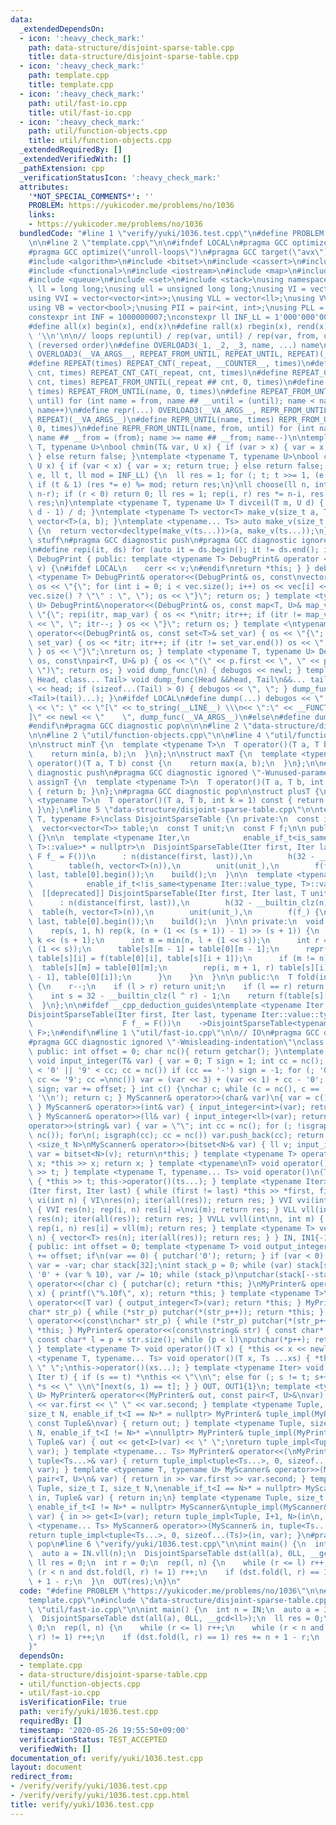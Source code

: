 ```yaml
---
data:
  _extendedDependsOn:
  - icon: ':heavy_check_mark:'
    path: data-structure/disjoint-sparse-table.cpp
    title: data-structure/disjoint-sparse-table.cpp
  - icon: ':heavy_check_mark:'
    path: template.cpp
    title: template.cpp
  - icon: ':heavy_check_mark:'
    path: util/fast-io.cpp
    title: util/fast-io.cpp
  - icon: ':heavy_check_mark:'
    path: util/function-objects.cpp
    title: util/function-objects.cpp
  _extendedRequiredBy: []
  _extendedVerifiedWith: []
  _pathExtension: cpp
  _verificationStatusIcon: ':heavy_check_mark:'
  attributes:
    '*NOT_SPECIAL_COMMENTS*': ''
    PROBLEM: https://yukicoder.me/problems/no/1036
    links:
    - https://yukicoder.me/problems/no/1036
  bundledCode: "#line 1 \"verify/yuki/1036.test.cpp\"\n#define PROBLEM \"https://yukicoder.me/problems/no/1036\"\
    \n\n#line 2 \"template.cpp\"\n\n#ifndef LOCAL\n#pragma GCC optimize(\"O3\")\n\
    #pragma GCC optimize(\"unroll-loops\")\n#pragma GCC target(\"avx\")\n#endif\n\
    #include <algorithm>\n#include <bitset>\n#include <cassert>\n#include <cmath>\n\
    #include <functional>\n#include <iostream>\n#include <map>\n#include <numeric>\n\
    #include <queue>\n#include <set>\n#include <stack>\nusing namespace std;\nusing\
    \ ll = long long;\nusing ull = unsigned long long;\nusing VI = vector<int>;\n\
    using VVI = vector<vector<int>>;\nusing VLL = vector<ll>;\nusing VVLL = vector<vector<ll>>;\n\
    using VB = vector<bool>;\nusing PII = pair<int, int>;\nusing PLL = pair<ll, ll>;\n\
    constexpr int INF = 1000000007;\nconstexpr ll INF_LL = 1'000'000'000'000'000'007;\n\
    #define all(x) begin(x), end(x)\n#define rall(x) rbegin(x), rend(x)\n#define newl\
    \ '\\n'\n\n// loops rep(until) / rep(var, until) / rep(var, from, until) / repr\
    \ (reversed order)\n#define OVERLOAD3(_1, _2, _3, name, ...) name\n#define rep(...)\
    \ OVERLOAD3(__VA_ARGS__, REPEAT_FROM_UNTIL, REPEAT_UNTIL, REPEAT)(__VA_ARGS__)\n\
    #define REPEAT(times) REPEAT_CNT(_repeat, __COUNTER__, times)\n#define REPEAT_CNT(_repeat,\
    \ cnt, times) REPEAT_CNT_CAT(_repeat, cnt, times)\n#define REPEAT_CNT_CAT(_repeat,\
    \ cnt, times) REPEAT_FROM_UNTIL(_repeat ## cnt, 0, times)\n#define REPEAT_UNTIL(name,\
    \ times) REPEAT_FROM_UNTIL(name, 0, times)\n#define REPEAT_FROM_UNTIL(name, from,\
    \ until) for (int name = from, name ## __until = (until); name < name ## __until;\
    \ name++)\n#define repr(...) OVERLOAD3(__VA_ARGS__, REPR_FROM_UNTIL, REPR_UNTIL,\
    \ REPEAT)(__VA_ARGS__)\n#define REPR_UNTIL(name, times) REPR_FROM_UNTIL(name,\
    \ 0, times)\n#define REPR_FROM_UNTIL(name, from, until) for (int name = (until)-1,\
    \ name ## __from = (from); name >= name ## __from; name--)\n\ntemplate <typename\
    \ T, typename U>\nbool chmin(T& var, U x) { if (var > x) { var = x; return true;\
    \ } else return false; }\ntemplate <typename T, typename U>\nbool chmax(T& var,\
    \ U x) { if (var < x) { var = x; return true; } else return false; }\nll power(ll\
    \ e, ll t, ll mod = INF_LL) {\n  ll res = 1; for (; t; t >>= 1, (e *= e) %= mod)\
    \ if (t & 1) (res *= e) %= mod; return res;\n}\nll choose(ll n, int r) {\n  chmin(r,\
    \ n-r); if (r < 0) return 0; ll res = 1; rep(i, r) res *= n-i, res /= i+1; return\
    \ res;\n}\ntemplate <typename T, typename U> T divceil(T m, U d) { return (m +\
    \ d - 1) / d; }\ntemplate <typename T> vector<T> make_v(size_t a, T b) { return\
    \ vector<T>(a, b); }\ntemplate <typename... Ts> auto make_v(size_t a, Ts... ts)\
    \ {\n  return vector<decltype(make_v(ts...))>(a, make_v(ts...));\n}\n\n// debugging\
    \ stuff\n#pragma GCC diagnostic push\n#pragma GCC diagnostic ignored \"-Wmisleading-indentation\"\
    \n#define repi(it, ds) for (auto it = ds.begin(); it != ds.end(); it++)\nclass\
    \ DebugPrint { public: template <typename T> DebugPrint& operator <<(const T&\
    \ v) {\n#ifdef LOCAL\n    cerr << v;\n#endif\nreturn *this; } } debugos; template\
    \ <typename T> DebugPrint& operator<<(DebugPrint& os, const\nvector<T>& vec) {\
    \ os << \"{\"; for (int i = 0; i < vec.size(); i++) os << vec[i] << (i + 1 ==\n\
    vec.size() ? \"\" : \", \"); os << \"}\"; return os; } template <typename T, typename\
    \ U> DebugPrint&\noperator<<(DebugPrint& os, const map<T, U>& map_var) { os <<\
    \ \"{\"; repi(itr, map_var) { os << *\nitr; itr++; if (itr != map_var.end()) os\
    \ << \", \"; itr--; } os << \"}\"; return os; } template <\ntypename T> DebugPrint&\
    \ operator<<(DebugPrint& os, const set<T>& set_var) { os << \"{\"; repi(\nitr,\
    \ set_var) { os << *itr; itr++; if (itr != set_var.end()) os << \", \"; itr--;\
    \ } os << \"}\";\nreturn os; } template <typename T, typename U> DebugPrint& operator<<(DebugPrint&\
    \ os, const\npair<T, U>& p) { os << \"(\" << p.first << \", \" << p.second <<\
    \ \")\"; return os; } void dump_func(\n) { debugos << newl; } template <class\
    \ Head, class... Tail> void dump_func(Head &&head, Tail\n&&... tail) { debugos\
    \ << head; if (sizeof...(Tail) > 0) { debugos << \", \"; } dump_func(forward\n\
    <Tail>(tail)...); }\n#ifdef LOCAL\n#define dump(...) debugos << \"  \" << string(#__VA_ARGS__)\
    \ << \": \" << \"[\" << to_string(__LINE__) \\\n<< \":\" << __FUNCTION__ << \"\
    ]\" << newl << \"    \", dump_func(__VA_ARGS__)\n#else\n#define dump(...) ({})\n\
    #endif\n#pragma GCC diagnostic pop\n\n\n#line 2 \"data-structure/disjoint-sparse-table.cpp\"\
    \n\n#line 2 \"util/function-objects.cpp\"\n\n#line 4 \"util/function-objects.cpp\"\
    \n\nstruct minT {\n  template <typename T>\n  T operator()(T a, T b) const {\n\
    \    return min(a, b);\n  }\n};\n\nstruct maxT {\n  template <typename T>\n  T\
    \ operator()(T a, T b) const {\n    return max(a, b);\n  }\n};\n\n#pragma GCC\
    \ diagnostic push\n#pragma GCC diagnostic ignored \"-Wunused-parameter\"\nstruct\
    \ assignT {\n  template <typename T>\n  T operator()(T a, T b, int k = 0) const\
    \ { return b; }\n};\n#pragma GCC diagnostic pop\n\nstruct plusT {\n  template\
    \ <typename T>\n  T operator()(T a, T b, int k = 1) const { return a + b * k;\
    \ }\n};\n#line 5 \"data-structure/disjoint-sparse-table.cpp\"\n\ntemplate <typename\
    \ T, typename F>\nclass DisjointSparseTable {\n private:\n  const int n, h;\n\
    \  vector<vector<T>> table;\n  const T unit;\n  const F f;\n\n public:\n  DisjointSparseTable()\
    \ {}\n\n  template <typename Iter,\n            enable_if_t<is_same<typename Iter::value_type,\
    \ T>::value>* = nullptr>\n  DisjointSparseTable(Iter first, Iter last, T unit_,\
    \ F f_ = F())\n      : n(distance(first, last)),\n        h(32 - __builtin_clz(n)),\n\
    \        table(h, vector<T>(n)),\n        unit(unit_),\n        f(f_) {\n    move(first,\
    \ last, table[0].begin());\n    build();\n  }\n\n  template <typename Iter,\n\
    \            enable_if_t<!is_same<typename Iter::value_type, T>::value>* = nullptr>\n\
    \  [[deprecated]] DisjointSparseTable(Iter first, Iter last, T unit_, F f_ = F())\n\
    \      : n(distance(first, last)),\n        h(32 - __builtin_clz(n)),\n      \
    \  table(h, vector<T>(n)),\n        unit(unit_),\n        f(f_) {\n    move(first,\
    \ last, table[0].begin());\n    build();\n  }\n\n private:\n  void build() {\n\
    \    rep(s, 1, h) rep(k, (n + (1 << (s + 1)) - 1) >> (s + 1)) {\n      int l =\
    \ k << (s + 1);\n      int m = min(n, l + (1 << s));\n      int r = min(n, m +\
    \ (1 << s));\n      table[s][m - 1] = table[0][m - 1];\n      repr(i, l, m - 1)\
    \ table[s][i] = f(table[0][i], table[s][i + 1]);\n      if (m != n) {\n      \
    \  table[s][m] = table[0][m];\n        rep(i, m + 1, r) table[s][i] = f(table[s][i\
    \ - 1], table[0][i]);\n      }\n    }\n  }\n\n public:\n  T fold(int l, int r)\
    \ {\n    r--;\n    if (l > r) return unit;\n    if (l == r) return table[0][l];\n\
    \    int s = 32 - __builtin_clz(l ^ r) - 1;\n    return f(table[s][l], table[s][r]);\n\
    \  }\n};\n\n#ifdef __cpp_deduction_guides\ntemplate <typename Iter, typename F>\n\
    DisjointSparseTable(Iter first, Iter last, typename Iter::value::type unit_,\n\
    \                    F f_ = F())\n    ->DisjointSparseTable<typename Iter::value_type,\
    \ F>;\n#endif\n#line 1 \"util/fast-io.cpp\"\n\n// IO\n#pragma GCC diagnostic push\n\
    #pragma GCC diagnostic ignored \"-Wmisleading-indentation\"\nclass MyScanner {\
    \ public: int offset = 0; char nc(){ return getchar(); }\ntemplate <typename T>\
    \ void input_integer(T& var) { var = 0; T sign = 1; int cc = nc(); for (;\ncc\
    \ < '0' || '9' < cc; cc = nc()) if (cc == '-') sign = -1; for (; '0' <= cc &&\
    \ cc <= '9'; cc =\nnc()) var = (var << 3) + (var << 1) + cc - '0'; var = var *\
    \ sign; var += offset; } int c() {\nchar c; while (c = nc(), c == ' ' or c ==\
    \ '\\n'); return c; } MyScanner& operator>>(char& var)\n{ var = c(); return *this;\
    \ } MyScanner& operator>>(int& var) { input_integer<int>(var); return\n*this;\
    \ } MyScanner& operator>>(ll& var) { input_integer<ll>(var); return *this; } MyScanner&\n\
    operator>>(string& var) { var = \"\"; int cc = nc(); for (; !isgraph(cc); cc =\
    \ nc()); for\n(; isgraph(cc); cc = nc()) var.push_back(cc); return *this; } template\
    \ <size_t N>\nMyScanner& operator>>(bitset<N>& var) { ll v; input_integer<ll>(v);\
    \ var = bitset<N>(v); return\n*this; } template <typename T> operator T() { T\
    \ x; *this >> x; return x; } template <typename\nT> void operator()(T &t) { *this\
    \ >> t; } template <typename T, typename... Ts> void operator()\n(T &t, Ts &...ts)\
    \ { *this >> t; this->operator()(ts...); } template <typename Iter> void iter\n\
    (Iter first, Iter last) { while (first != last) *this >> *first, first++; } VI\
    \ vi(int n) { VI\nres(n); iter(all(res)); return res; } VVI vvi(int n, int m)\
    \ { VVI res(n); rep(i, n) res[i] =\nvi(m); return res; } VLL vll(int n) { VLL\
    \ res(n); iter(all(res)); return res; } VVLL vvll(int\nn, int m) { VVLL res(n);\
    \ rep(i, n) res[i] = vll(m); return res; } template <typename T> vector\n<T> v(int\
    \ n) { vector<T> res(n); iter(all(res)); return res; } } IN, IN1{-1}; class MyPrinter\n\
    { public: int offset = 0; template <typename T> void output_integer(T var) { var\
    \ += offset; if\n(var == 0) { putchar('0'); return; } if (var < 0) putchar('-'),\
    \ var = -var; char stack[32];\nint stack_p = 0; while (var) stack[stack_p++] =\
    \ '0' + (var % 10), var /= 10; while (stack_p)\nputchar(stack[--stack_p]); } MyPrinter&\
    \ operator<<(char c) { putchar(c); return *this; }\nMyPrinter& operator<<(double\
    \ x) { printf(\"%.10f\", x); return *this; } template <typename T>\nMyPrinter&\
    \ operator<<(T var) { output_integer<T>(var); return *this; } MyPrinter& operator<<(\n\
    char* str_p) { while (*str_p) putchar(*(str_p++)); return *this; } MyPrinter&\
    \ operator<<(const\nchar* str_p) { while (*str_p) putchar(*(str_p++)); return\
    \ *this; } MyPrinter& operator<<(const\nstring& str) { const char* p = str.c_str();\
    \ const char* l = p + str.size(); while (p < l)\nputchar(*p++); return *this;\
    \ } template <typename T> void operator()(T x) { *this << x << newl\n; } template\
    \ <typename T, typename... Ts> void operator()(T x, Ts ...xs) { *this << x <<\
    \ \" \";\nthis->operator()(xs...); } template <typename Iter> void iter(Iter s,\
    \ Iter t) { if (s == t) *\nthis << \"\\n\"; else for (; s != t; s++) *this <<\
    \ *s << \" \\n\"[next(s, 1) == t]; } } OUT, OUT1{1}\n; template <typename T, typename\
    \ U> MyPrinter& operator<<(MyPrinter& out, const pair<T, U>&\nvar) { return out\
    \ << var.first << \" \" << var.second; } template <typename Tuple, size_t I,\n\
    size_t N, enable_if_t<I == N>* = nullptr> MyPrinter& tuple_impl(MyPrinter& out,\
    \ const Tuple&\nvar) { return out; } template <typename Tuple, size_t I, size_t\
    \ N, enable_if_t<I != N>* =\nnullptr> MyPrinter& tuple_impl(MyPrinter& out, const\
    \ Tuple& var) { out << get<I>(var) << \" \";\nreturn tuple_impl<Tuple, I+1, N>(out,\
    \ var); } template <typename... Ts> MyPrinter& operator<<(\nMyPrinter& out, const\
    \ tuple<Ts...>& var) { return tuple_impl<tuple<Ts...>, 0, sizeof...(Ts)>(\nout,\
    \ var); } template <typename T, typename U> MyScanner& operator>>(MyScanner& in,\
    \ pair<T, U>\n& var) { return in >> var.first >> var.second; } template <typename\
    \ Tuple, size_t I, size_t N,\nenable_if_t<I == N>* = nullptr> MyScanner& tuple_impl(MyScanner&\
    \ in, Tuple& var) { return in;\n} template <typename Tuple, size_t I, size_t N,\
    \ enable_if_t<I != N>* = nullptr> MyScanner&\ntuple_impl(MyScanner& in, Tuple&\
    \ var) { in >> get<I>(var); return tuple_impl<Tuple, I+1, N>(in\n, var); } template\
    \ <typename... Ts> MyScanner& operator>>(MyScanner& in, tuple<Ts...>& var) {\n\
    return tuple_impl<tuple<Ts...>, 0, sizeof...(Ts)>(in, var); }\n#pragma GCC diagnostic\
    \ pop\n#line 6 \"verify/yuki/1036.test.cpp\"\n\nint main() {\n  int n = IN;\n\
    \  auto a = IN.vll(n);\n  DisjointSparseTable dst(all(a), 0LL, __gcd<ll>);\n \
    \ ll res = 0;\n  int r = 0;\n  rep(l, n) {\n    while (r <= l) r++;\n    while\
    \ (r < n and dst.fold(l, r) != 1) r++;\n    if (dst.fold(l, r) == 1) res += n\
    \ + 1 - r;\n  }\n  OUT(res);\n}\n"
  code: "#define PROBLEM \"https://yukicoder.me/problems/no/1036\"\n\n#include \"\
    template.cpp\"\n#include \"data-structure/disjoint-sparse-table.cpp\"\n#include\
    \ \"util/fast-io.cpp\"\n\nint main() {\n  int n = IN;\n  auto a = IN.vll(n);\n\
    \  DisjointSparseTable dst(all(a), 0LL, __gcd<ll>);\n  ll res = 0;\n  int r =\
    \ 0;\n  rep(l, n) {\n    while (r <= l) r++;\n    while (r < n and dst.fold(l,\
    \ r) != 1) r++;\n    if (dst.fold(l, r) == 1) res += n + 1 - r;\n  }\n  OUT(res);\n\
    }"
  dependsOn:
  - template.cpp
  - data-structure/disjoint-sparse-table.cpp
  - util/function-objects.cpp
  - util/fast-io.cpp
  isVerificationFile: true
  path: verify/yuki/1036.test.cpp
  requiredBy: []
  timestamp: '2020-05-26 19:55:50+09:00'
  verificationStatus: TEST_ACCEPTED
  verifiedWith: []
documentation_of: verify/yuki/1036.test.cpp
layout: document
redirect_from:
- /verify/verify/yuki/1036.test.cpp
- /verify/verify/yuki/1036.test.cpp.html
title: verify/yuki/1036.test.cpp
---
```

